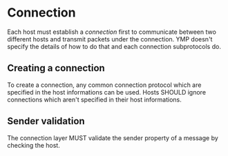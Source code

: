 # Connection

Each host must establish a *connection* first to communicate between two different hosts and transmit packets under the connection.
YMP doesn't specify the details of how to do that and each connection subprotocols do.

## Creating a connection

To create a connection, any common connection protocol which are specified in the host informations can be used.
Hosts SHOULD ignore connections which aren't specified in their host informations.

## Sender validation

The connection layer MUST validate the sender property of a message by checking the host.
